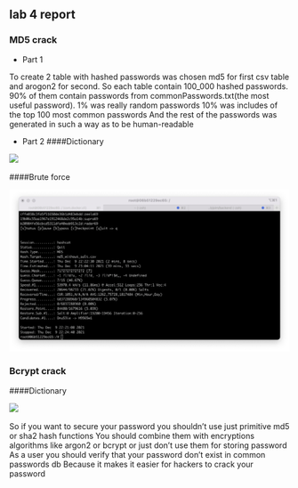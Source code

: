 ## lab 4 report

### MD5 crack

- Part 1

To create 2 table with hashed passwords was chosen md5 for first csv table and arogon2 for second.
So each table contain 100_000 hashed passwords.
90% of them contain passwords from commonPasswords.txt(the most useful password).
1% was really random passwords
10% was includes of the top 100 most common passwords
And the rest of the passwords was generated in such a way as to be human-readable 




- Part 2
####Dictionary
<div>
<img src="images/md5-dictionary.png">
</div>

####Brute force
<div>
<img src="images/md5-brute-force.png">
</div>

### Bcrypt crack

####Dictionary
<div>
<img src="images/bcrypt-dictionary.png">
</div>

So if you want to secure your password you shouldn’t use just primitive md5 or sha2 hash functions
You should combine them with encryptions algorithms like argon2 or bcrypt or just don’t use them for storing password
As a user you should verify that your password don’t exist in common passwords db
Because it makes it easier for hackers to crack your password